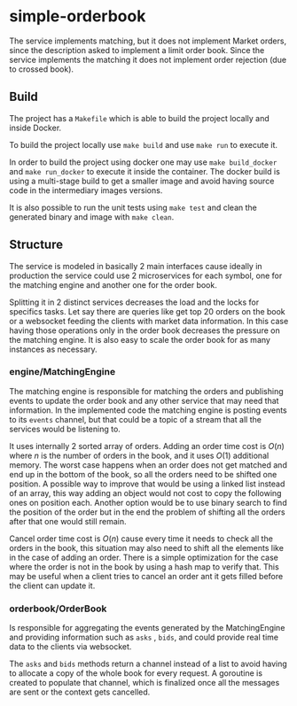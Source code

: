 # simple-orderbook

The service implements matching, but it does not implement Market orders, since the description asked to implement a
limit order book.
Since the service implements the matching it does not implement order rejection (due to crossed book).

## Build

The project has a `Makefile` which is able to build the project locally and inside Docker.

To build the project locally use `make build` and use `make run` to execute it.

In order to build the project using docker one may use `make build_docker` and `make run_docker` to execute it inside
the container.
The docker build is using a multi-stage build to get a smaller image and avoid having source code in the intermediary
images versions.

It is also possible to run the unit tests using `make test` and clean the generated binary and image with `make clean`.

## Structure

The service is modeled in basically 2 main interfaces cause ideally in production the service could use 2 microservices
for each symbol, one for the matching engine and another one for the order book.

Splitting it in 2 distinct services decreases the load and the locks for specifics tasks.
Let say there are queries like get top 20 orders on the book or a websocket feeding the clients with market data
information.
In this case having those operations only in the order book decreases the pressure on the matching engine.
It is also easy to scale the order book for as many instances as necessary.

### engine/MatchingEngine

The matching engine is responsible for matching the orders and publishing events to update the order book and any other
service that may need that information.
In the implemented code the matching engine is posting events to its `events` channel, but that could be a topic of a
stream that all the services would be listening to.

It uses internally 2 sorted array of orders.
Adding an order time cost is $O(n)$ where $n$ is the number of orders in the book, and it uses $O(1)$ additional memory.
The worst case happens when an order does not get matched and end up in the bottom of the book, so all the orders need
to be shifted one position.
A possible way to improve that would be using a linked list instead of an array, this way adding an object would not
cost to copy the following ones on position each.
Another option would be to use binary search to find the position of the order but in the end the problem of shifting
all the orders after that one would still remain.

Cancel order time cost is $O(n)$ cause every time it needs to check all the orders in the book, this situation may also
need to shift all the elements like in the case of adding an order.
There is a simple optimization for the case where the order is not in the book by using a hash map to verify that.
This may be useful when a client tries to cancel an order ant it gets filled before the client can update it.

### orderbook/OrderBook

Is responsible for aggregating the events generated by the MatchingEngine and providing information such as `asks`
, `bids`, and could provide real time data to the clients via websocket.

The `asks` and `bids` methods return a channel instead of a list to avoid having to allocate a copy of the whole book
for every request.
A goroutine is created to populate that channel, which is finalized once all the messages are sent or the context gets
cancelled.
